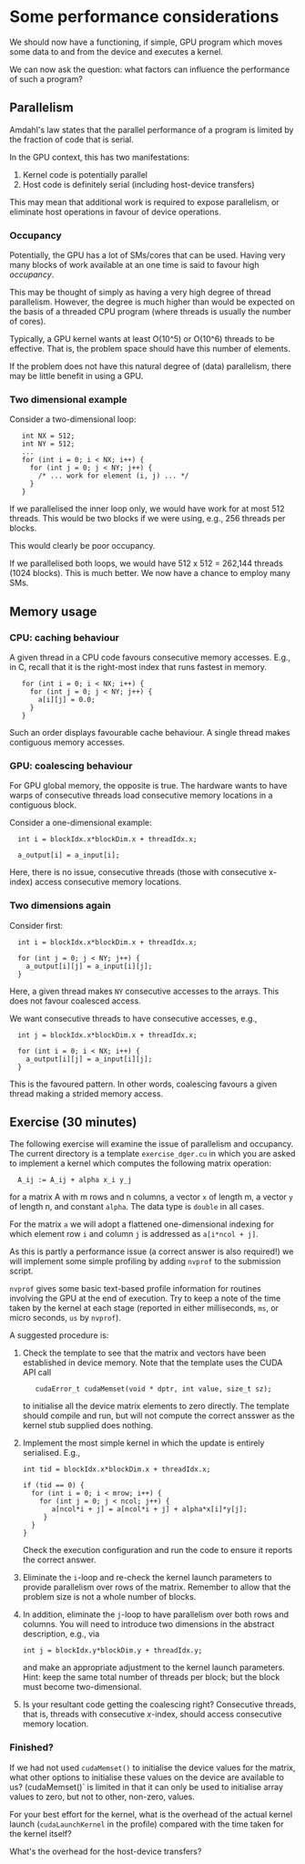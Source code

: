# Some performance considerations

We should now have a functioning, if simple, GPU program which moves
some data to and from the device and executes a kernel.

We can now ask the question: what factors can influence the
performance of such a program?


## Parallelism

Amdahl's law states that the parallel performance of a program is
limited by the fraction of code that is serial.

In the GPU context, this has two manifestations:

1. Kernel code is potentially parallel
2. Host code is definitely serial (including host-device transfers)

This may mean that additional work is required to expose parallelism,
or eliminate host operations in favour of device operations.

### Occupancy

Potentially, the GPU has a lot of SMs/cores that can be used. Having very
many blocks of work available at an one time is said to favour
high *occupancy*.

This may be thought of simply as having a very high degree of thread
parallelism. However, the degree is much higher than would be expected
on the basis of a threaded CPU program (where threads is usually the
number of cores).

Typically, a GPU kernel wants at least O(10^5) or O(10^6) threads to be
effective. That is, the problem space should have this number of elements.

If the problem does not have this natural degree of (data) parallelism,
there may be little benefit in using a GPU.

### Two dimensional example

Consider a two-dimensional loop:
```
   int NX = 512;
   int NY = 512;
   ...
   for (int i = 0; i < NX; i++) {
     for (int j = 0; j < NY; j++) {
       /* ... work for element (i, j) ... */
     }
   }
```

If we parallelised the inner loop only, we would have work for at most
512 threads. This would be two blocks if we were using, e.g., 256 threads
per blocks.

This would clearly be poor occupancy.


If we parallelised both loops, we would have 512 x 512 = 262,144 threads
(1024 blocks). This is much better. We now have a chance to employ many
SMs.

## Memory usage

### CPU: caching behaviour

A given thread in a CPU code favours consecutive memory accesses.
E.g., in C, recall that it is the right-most index that runs
fastest in memory.
```
   for (int i = 0; i < NX; i++) {
     for (int j = 0; j < NY; j++) {
       a[i][j] = 0.0;
     }
   }
```
Such an order displays favourable cache behaviour. A single thread makes
contiguous memory accesses.


### GPU: coalescing behaviour

For GPU global memory, the opposite is true. The hardware wants
to have warps of consecutive threads load consecutive memory
locations in a contiguous block.

Consider a one-dimensional example:
```
  int i = blockIdx.x*blockDim.x + threadIdx.x;

  a_output[i] = a_input[i];
```
Here, there is no issue, consecutive threads (those with consecutive
x-index) access consecutive memory locations.


### Two dimensions again

Consider first:
```
  int i = blockIdx.x*blockDim.x + threadIdx.x;

  for (int j = 0; j < NY; j++) {
    a_output[i][j] = a_input[i][j];
  }
```
Here, a given thread makes `NY` consecutive accesses to the arrays. This
does not favour coalesced access.

We want consecutive threads to have consecutive accesses, e.g.,
```
  int j = blockIdx.x*blockDim.x + threadIdx.x;

  for (int i = 0; i < NX; i++) {
    a_output[i][j] = a_input[i][j];
  }
```

This is the favoured pattern. In other words, coalescing favours a given
thread making a strided memory access.


## Exercise (30 minutes)

The following exercise will examine the issue of parallelism and occupancy.
The current directory is a template `exercise_dger.cu` in which you
are asked to implement a kernel which computes the following matrix
operation:
```
  A_ij := A_ij + alpha x_i y_j
```
for a matrix A with m rows and n columns, a vector `x` of length m, a
vector `y` of length n, and constant `alpha`. The data type is
`double` in all cases.

For the matrix `a` we will adopt a flattened one-dimensional indexing
for which element row `i` and column `j` is addressed as `a[i*ncol + j]`.

As this is partly a performance issue (a correct answer is also required!)
we will implement some simple profiling by adding `nvprof` to the submission
script.

`nvprof` gives some basic text-based profile information for routines
involving the GPU at the end of execution. Try to keep a note of the time
taken by the kernel at each stage (reported in either milliseconds, `ms`,
or micro seconds, `us` by `nvprof`).


A suggested procedure is:
1. Check the template to see that the matrix and vectors have been established
   in device memory. Note that the template uses the CUDA API call
   ```
      cudaError_t cudaMemset(void * dptr, int value, size_t sz);
   ```
   to initialise all the device matrix elements to zero directly. The template
   should compile and run, but will not compute the correct ansswer as the
   kernel stub supplied does nothing.
2. Implement the most simple kernel in which the update is entirely
   serialised. E.g.,
   ```
   int tid = blockIdx.x*blockDim.x + threadIdx.x;

   if (tid == 0) {
     for (int i = 0; i < mrow; i++) {
       for (int j = 0; j < ncol; j++) {
          a[ncol*i + j] = a[ncol*i + j] + alpha*x[i]*y[j];
        }
     }
   }
   ```
   Check the execution configuration and run the code to ensure it reports
   the correct answer.

3. Eliminate the `i`-loop and re-check the kernel launch parameters to
   provide parallelism over rows of the matrix.
   Remember to allow that the problem size is not a whole number
   of blocks.

4. In addition, eliminate the `j`-loop to have parallelism over
   both rows and columns. You will need to introduce two dimensions
   in the abstract description, e.g., via
   ```
   int j = blockIdx.y*blockDim.y + threadIdx.y;
   ```
   and make an appropriate adjustment to the kernel launch parameters.
   Hint: keep the same total number of threads per block; but the block
   must become two-dimensional.

5. Is your resultant code getting the coalescing right? Consecutive
   threads, that is, threads with consecutive $x$-index, should
   access consecutive memory location.



### Finished?

If we had not used `cudaMemset()` to initialise the device values for
the matrix, what other options to initialise these values on the device
are available to us? (cudaMemset()` is limited in that it can only be
used to initialise array values to zero, but not to other, non-zero, values.

For your best effort for the kernel, what is the overhead of the actual
kernel launch (`cudaLaunchKernel` in the profile) compared with the
time taken for the kernel itself?

What's the overhead for the host-device transfers?
